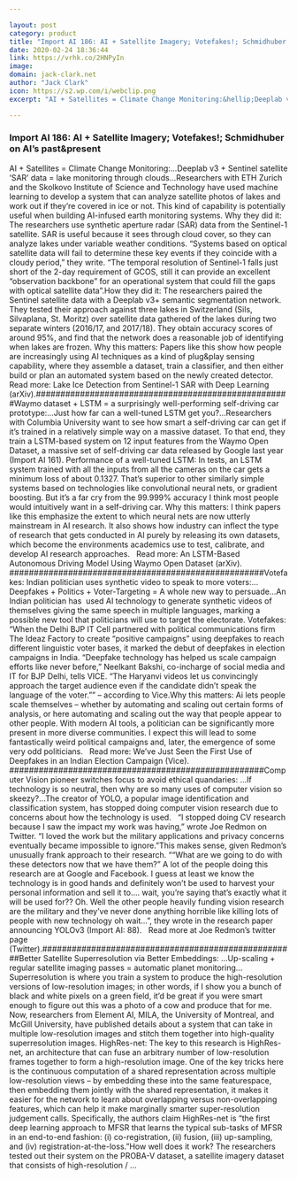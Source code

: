 ```yaml
---

layout: post
category: product
title: "Import AI 186: AI + Satellite Imagery; Votefakes!; Schmidhuber on AI’s past&amp;present"
date: 2020-02-24 18:36:44
link: https://vrhk.co/2HNPyIn
image: 
domain: jack-clark.net
author: "Jack Clark"
icon: https://s2.wp.com/i/webclip.png
excerpt: "AI + Satellites = Climate Change Monitoring:&hellip;Deeplab v3 + Sentinel satellite &lsquo;SAR&rsquo; data = lake monitoring through clouds&hellip;Researchers with ETH Zurich and the Skolkovo Institute of Science and Technology have used machine learning to develop a system that can analyze satellite photos of lakes and work out if they&rsquo;re covered in ice or not. This kind of capability is potentially useful when building AI-infused earth monitoring systems. Why they did it: The researchers use synthetic aperture radar (SAR) data from the Sentinel-1 satellite. SAR is useful because it sees through cloud cover, so they can analyze lakes under variable weather conditions. &ldquo;Systems based on optical satellite data will fail to determine these key events if they coincide with a cloudy period,&rdquo; they write. &ldquo;The temporal resolution of Sentinel-1 falls just short of the 2-day requirement of GCOS, still it can provide an excellent &ldquo;observation backbone&rdquo; for an operational system that could fill the gaps with optical satellite data&rdquo;.How they did it: The researchers paired the Sentinel satellite data with a Deeplab v3+ semantic segmentation network. They tested their approach against three lakes in Switzerland (Sils, Silvaplana, St. Moritz) over satellite data gathered of the lakes during two separate winters (2016/17, and 2017/18). They obtain accuracy scores of around 95%, and find that the network does a reasonable job of identifying when lakes are frozen. Why this matters: Papers like this show how people are increasingly using AI techniques as a kind of plug&amp;play sensing capability, where they assemble a dataset, train a classifier, and then either build or plan an automated system based on the newly created detector.  &nbsp; Read more: Lake Ice Detection from Sentinel-1 SAR with Deep Learning (arXiv).####################################################Waymo dataset + LSTM = a surprisingly well-performing self-driving car prototype:&hellip;Just how far can a well-tuned LSTM get you?&hellip;Researchers with Columbia University want to see how smart a self-driving car can get if it&rsquo;s trained in a relatively simple way on a massive dataset. To that end, they train a LSTM-based system on 12 input features from the Waymo Open Dataset, a massive set of self-driving car data released by Google last year (Import AI 161). Performance of a well-tuned LSTM: In tests, an LSTM system trained with all the inputs from all the cameras on the car gets a minimum loss of about 0.1327. That&rsquo;s superior to other similarly simple systems based on technologies like convolutional neural nets, or gradient boosting. But it&rsquo;s a far cry from the 99.999% accuracy I think most people would intuitively want in a self-driving car. Why this matters: I think papers like this emphasize the extent to which neural nets are now utterly mainstream in AI research. It also shows how industry can inflect the type of research that gets conducted in AI purely by releasing its own datasets, which become the environments academics use to test, calibrate, and develop AI research approaches.  &nbsp; Read more: An LSTM-Based Autonomous Driving Model Using Waymo Open Dataset (arXiv). ####################################################Votefakes: Indian politician uses synthetic video to speak to more voters:&hellip;Deepfakes + Politics + Voter-Targeting = A whole new way to persuade&hellip;An Indian politician has&nbsp; used AI technology to generate synthetic videos of themselves giving the same speech in multiple languages, marking a possible new tool that politicians will use to target the electorate. Votefakes: &ldquo;When the Delhi BJP IT Cell partnered with political communications firm The Ideaz Factory to create &ldquo;positive campaigns&rdquo; using deepfakes to reach different linguistic voter bases, it marked the debut of deepfakes in election campaigns in India. &ldquo;Deepfake technology has helped us scale campaign efforts like never before,&rdquo; Neelkant Bakshi, co-incharge of social media and IT for BJP Delhi, tells VICE. &ldquo;The Haryanvi videos let us convincingly approach the target audience even if the candidate didn&rsquo;t speak the language of the voter.&rdquo;&rdquo; &ndash; according to Vice.Why this matters: Ai lets people scale themselves &ndash; whether by automating and scaling out certain forms of analysis, or here automating and scaling out the way that people appear to other people. With modern AI tools, a politician can be significantly more present in more diverse communities. I expect this will lead to some fantastically weird political campaigns and, later, the emergence of some very odd politicians.  &nbsp; Read more: We&rsquo;ve Just Seen the First Use of Deepfakes in an Indian Election Campaign (Vice). ####################################################Computer Vision pioneer switches focus to avoid ethical quandaries: &hellip;If technology is so neutral, then why are so many uses of computer vision so skeezy?&hellip;The creator of YOLO, a popular image identification and classification system, has stopped doing computer vision research due to concerns about how the technology is used.  &nbsp; &ldquo;I stopped doing CV research because I saw the impact my work was having,&rdquo; wrote Joe Redmon on Twitter. &ldquo;I loved the work but the military applications and privacy concerns eventually became impossible to ignore.&rdquo;This makes sense, given Redmon&rsquo;s unusually frank approach to their research. &ldquo;&ldquo;What are we going to do with these detectors now that we have them?&rdquo; A lot of the people doing this research are at Google and Facebook. I guess at least we know the technology is in good hands and definitely won&rsquo;t be used to harvest your personal information and sell it to&hellip;. wait, you&rsquo;re saying that&rsquo;s exactly what it will be used for?? Oh. Well the other people heavily funding vision research are the military and they&rsquo;ve never done anything horrible like killing lots of people with new technology oh wait&hellip;&rdquo;, they wrote in the research paper announcing YOLOv3 (Import AI: 88).  &nbsp; Read more at Joe Redmon&rsquo;s twitter page (Twitter).####################################################Better Satellite Superresolution via Better Embeddings: &hellip;Up-scaling + regular satellite imaging passes = automatic planet monitoring&hellip;Superresolution is where you train a system to produce the high-resolution versions of low-resolution images; in other words, if I show you a bunch of black and white pixels on a green field, it&rsquo;d be great if you were smart enough to figure out this was a photo of a cow and produce that for me. Now, researchers from Element AI, MILA, the University of Montreal, and McGill University, have published details about a system that can take in multiple low-resolution images and stitch them together into high-quality superresolution images. HighRes-net: The key to this research is HighRes-net, an architecture that can fuse an arbitrary number of low-resolution frames together to form a high-resolution image. One of the key tricks here is the continuous computation of a shared representation across multiple low-resolution views &ndash; by embedding these into the same featurespace, then embedding them jointly with the shared representation, it makes it easier for the network to learn about overlapping versus non-overlapping features, which can help it make marginally smarter super-resolution judgement calls. Specifically, the authors claim HighRes-net is &ldquo;the first deep learning approach to MFSR that learns the typical sub-tasks of MFSR in an end-to-end fashion: (i) co-registration, (ii) fusion, (iii) up-sampling, and (iv) registration-at-the-loss.&rdquo;How well does it work? The researchers tested out their system on the PROBA-V dataset, a satellite imagery dataset that consists of high-resolution / …"

---
```


### Import AI 186: AI + Satellite Imagery; Votefakes!; Schmidhuber on AI’s past&amp;present

AI + Satellites = Climate Change Monitoring:&hellip;Deeplab v3 + Sentinel satellite &lsquo;SAR&rsquo; data = lake monitoring through clouds&hellip;Researchers with ETH Zurich and the Skolkovo Institute of Science and Technology have used machine learning to develop a system that can analyze satellite photos of lakes and work out if they&rsquo;re covered in ice or not. This kind of capability is potentially useful when building AI-infused earth monitoring systems. Why they did it: The researchers use synthetic aperture radar (SAR) data from the Sentinel-1 satellite. SAR is useful because it sees through cloud cover, so they can analyze lakes under variable weather conditions. &ldquo;Systems based on optical satellite data will fail to determine these key events if they coincide with a cloudy period,&rdquo; they write. &ldquo;The temporal resolution of Sentinel-1 falls just short of the 2-day requirement of GCOS, still it can provide an excellent &ldquo;observation backbone&rdquo; for an operational system that could fill the gaps with optical satellite data&rdquo;.How they did it: The researchers paired the Sentinel satellite data with a Deeplab v3+ semantic segmentation network. They tested their approach against three lakes in Switzerland (Sils, Silvaplana, St. Moritz) over satellite data gathered of the lakes during two separate winters (2016/17, and 2017/18). They obtain accuracy scores of around 95%, and find that the network does a reasonable job of identifying when lakes are frozen. Why this matters: Papers like this show how people are increasingly using AI techniques as a kind of plug&amp;play sensing capability, where they assemble a dataset, train a classifier, and then either build or plan an automated system based on the newly created detector.  &nbsp; Read more: Lake Ice Detection from Sentinel-1 SAR with Deep Learning (arXiv).####################################################Waymo dataset + LSTM = a surprisingly well-performing self-driving car prototype:&hellip;Just how far can a well-tuned LSTM get you?&hellip;Researchers with Columbia University want to see how smart a self-driving car can get if it&rsquo;s trained in a relatively simple way on a massive dataset. To that end, they train a LSTM-based system on 12 input features from the Waymo Open Dataset, a massive set of self-driving car data released by Google last year (Import AI 161). Performance of a well-tuned LSTM: In tests, an LSTM system trained with all the inputs from all the cameras on the car gets a minimum loss of about 0.1327. That&rsquo;s superior to other similarly simple systems based on technologies like convolutional neural nets, or gradient boosting. But it&rsquo;s a far cry from the 99.999% accuracy I think most people would intuitively want in a self-driving car. Why this matters: I think papers like this emphasize the extent to which neural nets are now utterly mainstream in AI research. It also shows how industry can inflect the type of research that gets conducted in AI purely by releasing its own datasets, which become the environments academics use to test, calibrate, and develop AI research approaches.  &nbsp; Read more: An LSTM-Based Autonomous Driving Model Using Waymo Open Dataset (arXiv). ####################################################Votefakes: Indian politician uses synthetic video to speak to more voters:&hellip;Deepfakes + Politics + Voter-Targeting = A whole new way to persuade&hellip;An Indian politician has&nbsp; used AI technology to generate synthetic videos of themselves giving the same speech in multiple languages, marking a possible new tool that politicians will use to target the electorate. Votefakes: &ldquo;When the Delhi BJP IT Cell partnered with political communications firm The Ideaz Factory to create &ldquo;positive campaigns&rdquo; using deepfakes to reach different linguistic voter bases, it marked the debut of deepfakes in election campaigns in India. &ldquo;Deepfake technology has helped us scale campaign efforts like never before,&rdquo; Neelkant Bakshi, co-incharge of social media and IT for BJP Delhi, tells VICE. &ldquo;The Haryanvi videos let us convincingly approach the target audience even if the candidate didn&rsquo;t speak the language of the voter.&rdquo;&rdquo; &ndash; according to Vice.Why this matters: Ai lets people scale themselves &ndash; whether by automating and scaling out certain forms of analysis, or here automating and scaling out the way that people appear to other people. With modern AI tools, a politician can be significantly more present in more diverse communities. I expect this will lead to some fantastically weird political campaigns and, later, the emergence of some very odd politicians.  &nbsp; Read more: We&rsquo;ve Just Seen the First Use of Deepfakes in an Indian Election Campaign (Vice). ####################################################Computer Vision pioneer switches focus to avoid ethical quandaries: &hellip;If technology is so neutral, then why are so many uses of computer vision so skeezy?&hellip;The creator of YOLO, a popular image identification and classification system, has stopped doing computer vision research due to concerns about how the technology is used.  &nbsp; &ldquo;I stopped doing CV research because I saw the impact my work was having,&rdquo; wrote Joe Redmon on Twitter. &ldquo;I loved the work but the military applications and privacy concerns eventually became impossible to ignore.&rdquo;This makes sense, given Redmon&rsquo;s unusually frank approach to their research. &ldquo;&ldquo;What are we going to do with these detectors now that we have them?&rdquo; A lot of the people doing this research are at Google and Facebook. I guess at least we know the technology is in good hands and definitely won&rsquo;t be used to harvest your personal information and sell it to&hellip;. wait, you&rsquo;re saying that&rsquo;s exactly what it will be used for?? Oh. Well the other people heavily funding vision research are the military and they&rsquo;ve never done anything horrible like killing lots of people with new technology oh wait&hellip;&rdquo;, they wrote in the research paper announcing YOLOv3 (Import AI: 88).  &nbsp; Read more at Joe Redmon&rsquo;s twitter page (Twitter).####################################################Better Satellite Superresolution via Better Embeddings: &hellip;Up-scaling + regular satellite imaging passes = automatic planet monitoring&hellip;Superresolution is where you train a system to produce the high-resolution versions of low-resolution images; in other words, if I show you a bunch of black and white pixels on a green field, it&rsquo;d be great if you were smart enough to figure out this was a photo of a cow and produce that for me. Now, researchers from Element AI, MILA, the University of Montreal, and McGill University, have published details about a system that can take in multiple low-resolution images and stitch them together into high-quality superresolution images. HighRes-net: The key to this research is HighRes-net, an architecture that can fuse an arbitrary number of low-resolution frames together to form a high-resolution image. One of the key tricks here is the continuous computation of a shared representation across multiple low-resolution views &ndash; by embedding these into the same featurespace, then embedding them jointly with the shared representation, it makes it easier for the network to learn about overlapping versus non-overlapping features, which can help it make marginally smarter super-resolution judgement calls. Specifically, the authors claim HighRes-net is &ldquo;the first deep learning approach to MFSR that learns the typical sub-tasks of MFSR in an end-to-end fashion: (i) co-registration, (ii) fusion, (iii) up-sampling, and (iv) registration-at-the-loss.&rdquo;How well does it work? The researchers tested out their system on the PROBA-V dataset, a satellite imagery dataset that consists of high-resolution / …